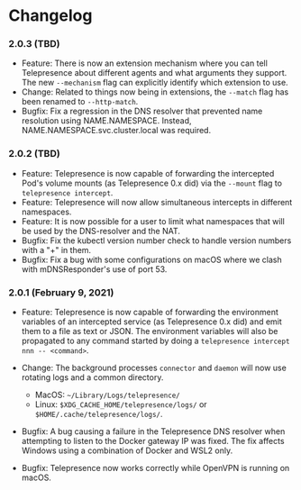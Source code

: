 # Changelog

### 2.0.3 (TBD)

- Feature: There is now an extension mechanism where you can tell Telepresence about different agents and what arguments they support.  The new `--mechanism` flag can explicitly identify which extension to use.
- Change: Related to things now being in extensions, the `--match` flag has been renamed to `--http-match`.
- Bugfix: Fix a regression in the DNS resolver that prevented name resolution using NAME.NAMESPACE. Instead, NAME.NAMESPACE.svc.cluster.local was required.

### 2.0.2 (TBD)

- Feature: Telepresence is now capable of forwarding the intercepted Pod's volume mounts (as Telepresence 0.x did) via the `--mount` flag to `telepresence intercept`.
- Feature: Telepresence will now allow simultaneous intercepts in different namespaces.
- Feature: It is now possible for a user to limit what namespaces that will be used by the DNS-resolver and the NAT.
- Bugfix: Fix the kubectl version number check to handle version numbers with a "+" in them.
- Bugfix: Fix a bug with some configurations on macOS where we clash with mDNSResponder's use of port 53.

### 2.0.1 (February 9, 2021)

- Feature: Telepresence is now capable of forwarding the environment variables of an intercepted service (as Telepresence 0.x did) and emit them to a file as text or JSON. The environment variables will also be propagated to any command started by doing a `telepresence intercept nnn -- <command>`.

- Change: The background processes `connector` and `daemon` will now use rotating logs and a common directory.
  + MacOS: `~/Library/Logs/telepresence/`
  + Linux: `$XDG_CACHE_HOME/telepresence/logs/` or `$HOME/.cache/telepresence/logs/`.

- Bugfix: A bug causing a failure in the Telepresence DNS resolver when attempting to listen to the Docker gateway IP was fixed. The fix affects Windows using a combination of Docker and WSL2 only.

- Bugfix: Telepresence now works correctly while OpenVPN is running on macOS.
